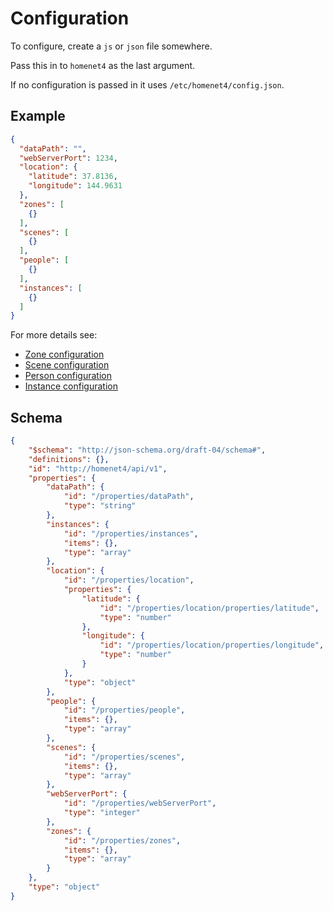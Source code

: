 # Configuration

To configure, create a `js` or `json` file somewhere.

Pass this in to `homenet4` as the last argument.

If no configuration is passed in it uses `/etc/homenet4/config.json`.

## Example

```json
{
  "dataPath": "",
  "webServerPort": 1234,
  "location": {
    "latitude": 37.8136,
    "longitude": 144.9631
  },
  "zones": [
    {}
  ],
  "scenes": [
    {}
  ],
  "people": [
    {}
  ],
  "instances": [
    {}
  ]
}
```

For more details see:

- [Zone configuration](../tsdoc/interfaces/homenet.izoneconfig.html)
- [Scene configuration](../tsdoc/interfaces/homenet.isceneconfig.html)
- [Person configuration](../../tsdoc/interfaces/homenet.ipersonconfig.html)
- [Instance configuration](../../tsdoc/interfaces/homenet.instanceconfig.html)

## Schema

```json
{
    "$schema": "http://json-schema.org/draft-04/schema#",
    "definitions": {},
    "id": "http://homenet4/api/v1",
    "properties": {
        "dataPath": {
            "id": "/properties/dataPath",
            "type": "string"
        },
        "instances": {
            "id": "/properties/instances",
            "items": {},
            "type": "array"
        },
        "location": {
            "id": "/properties/location",
            "properties": {
                "latitude": {
                    "id": "/properties/location/properties/latitude",
                    "type": "number"
                },
                "longitude": {
                    "id": "/properties/location/properties/longitude",
                    "type": "number"
                }
            },
            "type": "object"
        },
        "people": {
            "id": "/properties/people",
            "items": {},
            "type": "array"
        },
        "scenes": {
            "id": "/properties/scenes",
            "items": {},
            "type": "array"
        },
        "webServerPort": {
            "id": "/properties/webServerPort",
            "type": "integer"
        },
        "zones": {
            "id": "/properties/zones",
            "items": {},
            "type": "array"
        }
    },
    "type": "object"
}
```


